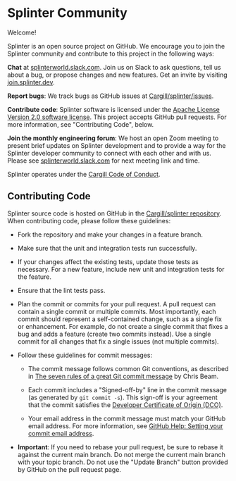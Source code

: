 # Splinter Community

<!--
  Copyright 2018-2021 Cargill Incorporated
  Licensed under Creative Commons Attribution 4.0 International License
  https://creativecommons.org/licenses/by/4.0/
-->

Welcome!

Splinter is an open source project on GitHub. We encourage you to join the
Splinter community and contribute to this project in the following ways:

**Chat** at [splinterworld.slack.com](http://splinterworld.slack.com).
Join us on Slack to ask questions, tell us about a bug, or propose changes and
new features. Get an invite by visiting
[join.splinter.dev](https://join.splinter.dev).

**Report bugs**: We track bugs as GitHub issues at
[Cargill/splinter/issues](https://github.com/Cargill/splinter/issues).

**Contribute code**: Splinter software is licensed under the [Apache License
Version 2.0 software license](licensing.html). This project accepts GitHub pull
requests. For more information, see "Contributing Code", below.

**Join the monthly engineering forum**: We host an open Zoom
meeting to present brief updates on Splinter development and to provide a way
for the Splinter developer community to connect with each other and with us.
Please see [splinterworld.slack.com](http://splinterworld.slack.com) for next
meeting link and time.

Splinter operates under the [Cargill Code of
Conduct](https://github.com/Cargill/code-of-conduct/blob/master/code-of-conduct.md).

## Contributing Code

Splinter source code is hosted on GitHub in the [Cargill/splinter
repository](https://github.com/Cargill/splinter). When contributing code, please
follow these guidelines:

* Fork the repository and make your changes in a feature branch.

* Make sure that the unit and integration tests run successfully.

* If your changes affect the existing tests, update those tests as necessary.
  For a new feature, include new unit and integration tests for the feature.

* Ensure that the lint tests pass.

* Plan the commit or commits for your pull request. A pull request can contain a
  single commit or multiple commits. Most importantly, each commit should
  represent a self-contained change, such as a single fix or enhancement.
  For example, do not create a single commit that fixes a bug and adds a feature
  (create two commits instead). Use a single commit for all changes that fix a
  single issues (not multiple commits).

* Follow these guidelines for commit messages:

  - The commit message follows common Git conventions, as described in [The
    seven rules of a great Git commit
    message](https://chris.beams.io/posts/git-commit/#seven-rules)
    by Chris Beam.

  - Each commit includes a "Signed-off-by" line in the commit message (as
    generated by `git commit -s`). This sign-off is your agreement that the
    commit satisfies the [Developer Certificate of Origin
    (DCO)](https://developercertificate.org/).

  - Your email address in the commit message must match your GitHub email
    address. For more information, see [GitHub Help: Setting your commit email
    address](https://help.github.com/articles/setting-your-commit-email-address-in-git/).

* **Important**: If you need to rebase your pull request, be sure to rebase it
  against the current main branch. Do not merge the current main branch
  with your topic branch. Do not use the "Update Branch" button provided by
  GitHub on the pull request page.


